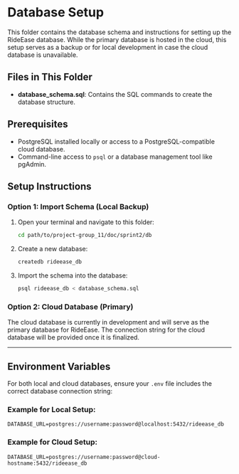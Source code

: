 # Database Setup

This folder contains the database schema and instructions for setting up the RideEase database. While the primary database is hosted in the cloud, this setup serves as a backup or for local development in case the cloud database is unavailable.

## Files in This Folder
- **database_schema.sql**: Contains the SQL commands to create the database structure.

## Prerequisites
- PostgreSQL installed locally or access to a PostgreSQL-compatible cloud database.
- Command-line access to `psql` or a database management tool like pgAdmin.

## Setup Instructions

### Option 1: Import Schema (Local Backup)
1. Open your terminal and navigate to this folder:
    ```bash
    cd path/to/project-group_11/doc/sprint2/db
    ```

2. Create a new database:
    ```bash
    createdb rideease_db
    ```

3. Import the schema into the database:
    ```bash
    psql rideease_db < database_schema.sql
    ```

### Option 2: Cloud Database (Primary)
The cloud database is currently in development and will serve as the primary database for RideEase. The connection string for the cloud database will be provided once it is finalized.

---

## Environment Variables
For both local and cloud databases, ensure your `.env` file includes the correct database connection string:

### Example for Local Setup:
```plaintext
DATABASE_URL=postgres://username:password@localhost:5432/rideease_db
```

### Example for Cloud Setup:
```plaintext
DATABASE_URL=postgres://username:password@cloud-hostname:5432/rideease_db
```

